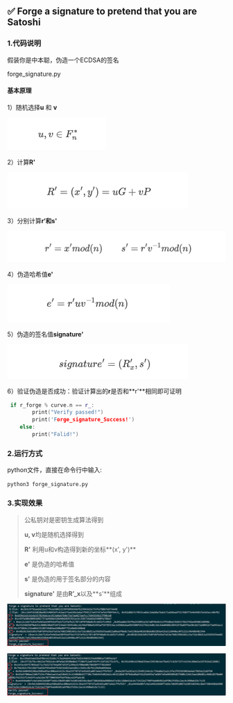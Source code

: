 ## ✅ Forge a signature to pretend that you are Satoshi

### 1.代码说明

假装你是中本聪，伪造一个ECDSA的签名 

forge_signature.py

#### 基本原理

1）随机选择**u** 和 **v**

![](https://github.com/lunan0320/Crypto_projects/blob/main/7.Forge_a_signature/img/1.png)

2）计算**R'**

![](https://github.com/lunan0320/Crypto_projects/blob/main/7.Forge_a_signature/img/2.png)

3）分别计算**r‘**和**s'**

![](https://github.com/lunan0320/Crypto_projects/blob/main/7.Forge_a_signature/img/3.png)

4）伪造哈希值**e'**

![](https://github.com/lunan0320/Crypto_projects/blob/main/7.Forge_a_signature/img/4.png)

5）伪造的签名值**signature'**

![](https://github.com/lunan0320/Crypto_projects/blob/main/7.Forge_a_signature/img/5.png)

6）验证伪造是否成功：验证计算出的**r**是否和**r'**相同即可证明

```c++
 if r_forge % curve.n == r_:
        print("Verify passed!")
        print('Forge_signature_Success!')
    else:
        print("Falid!")
```

### 2.运行方式

python文件，直接在命令行中输入:

`python3 forge_signature.py`

### 3.实现效果

> 公私钥对是密钥生成算法得到
>
> **u, v**均是随机选择得到
>
> **R'** 利用u和v构造得到新的坐标**(x', y')**
>
> **e'** 是伪造的哈希值
>
> **s'** 是伪造的用于签名部分的内容
>
> **signature'** 是由**R’_x**以及**s'**组成

![](https://github.com/lunan0320/Crypto_projects/blob/main/7.Forge_a_signature/img/forge_1.png)



![](https://github.com/lunan0320/Crypto_projects/blob/main/7.Forge_a_signature/img/forge_2.png)